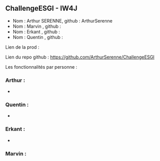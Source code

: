 ## ChallengeESGI - IW4J
- Nom : Arthur SERENNE, github : ArthurSerenne
- Nom : Marvin , github : 
- Nom : Erkant , github : 
- Nom : Quentin , github : 

Lien de la prod : 

Lien du repo github : https://github.com/ArthurSerenne/ChallengeESGI

Les fonctionnalités par personne :

### Arthur :
- 

### Quentin :
- 

### Erkant :
- 

### Marvin :
